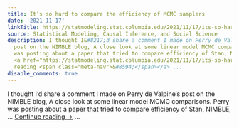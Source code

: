 ```yaml
---
title: It’s so hard to compare the efficiency of MCMC samplers
date: '2021-11-17'
linkTitle: https://statmodeling.stat.columbia.edu/2021/11/17/its-so-hard-to-compare-the-efficiency-of-mcmc-samplers/
source: Statistical Modeling, Causal Inference, and Social Science
description: I thought I&#8217;d share a comment I made on Perry de Valpine&#8216;s
  post on the NIMBLE blog, A close look at some linear model MCMC comparisons. Perry
  was posting about a paper that tried to compare efficiency of Stan, NIMBLE, &#8230;
  <a href="https://statmodeling.stat.columbia.edu/2021/11/17/its-so-hard-to-compare-the-efficiency-of-mcmc-samplers/">Continue
  reading <span class="meta-nav">&#8594;</span></a> ...
disable_comments: true
---
```

I thought I&#8217;d share a comment I made on Perry de Valpine&#8216;s post on the NIMBLE blog, A close look at some linear model MCMC comparisons. Perry was posting about a paper that tried to compare efficiency of Stan, NIMBLE, &#8230; <a href="https://statmodeling.stat.columbia.edu/2021/11/17/its-so-hard-to-compare-the-efficiency-of-mcmc-samplers/">Continue reading <span class="meta-nav">&#8594;</span></a> ...